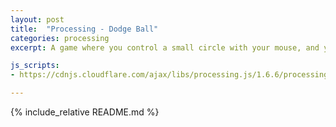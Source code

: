 ```yaml
---
layout: post
title:  "Processing - Dodge Ball"
categories: processing
excerpt: A game where you control a small circle with your mouse, and your goal is to get bigger by absorbing smaller circles, while avoiding larger ones (which can absorb you).

js_scripts:
- https://cdnjs.cloudflare.com/ajax/libs/processing.js/1.6.6/processing.js

---
```


<canvas data-processing-sources="dodgeball.pde"></canvas>

{% include_relative README.md %}

